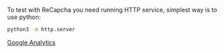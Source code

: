 To test with ReCapcha you need running HTTP service, simplest way is to use python:

```bash
python3 -m http.server
```


[Google Analytics](https://analytics.google.com/analytics/web/#/a253314932p348489988)
